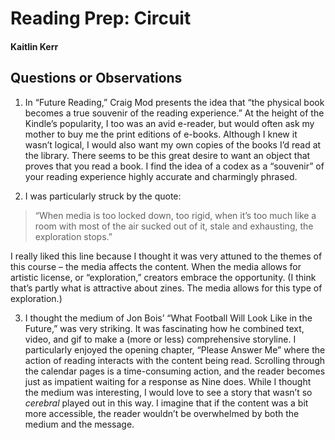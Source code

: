 # Reading Prep: Circuit 

#### Kaitlin Kerr 

## Questions or Observations

1. In “Future Reading,” Craig Mod presents the idea that “the physical book becomes a true souvenir of the reading experience.” At the height of the Kindle’s popularity, I too was an avid e-reader, but would often ask my mother to buy me the print editions of e-books. Although I knew it wasn’t logical, I would also want my own copies of the books I’d read at the library. There seems to be this great desire to want an object that proves that you read a book. I find the idea of a codex as a “souvenir” of your reading experience highly accurate and charmingly phrased.

2. I was particularly struck by the quote: 

>“When media is too locked down, too rigid, when it’s too much like a room with most of the air sucked out of it, stale and exhausting, the exploration stops.” 

I really liked this line because I thought it was very attuned to the themes of this course – the media affects the content. When the media allows for artistic license, or “exploration,” creators embrace the opportunity. (I think that’s partly what is attractive about zines. The media allows for this type of exploration.) 

3. I thought the medium of Jon Bois’ “What Football Will Look Like in the Future,” was very striking. It was fascinating how he combined text, video, and gif to make a (more or less) comprehensive storyline. I particularly enjoyed the opening chapter, “Please Answer Me” where the action of reading interacts with the content being read. Scrolling through the calendar pages is a time-consuming action, and the reader becomes just as impatient waiting for a response as Nine does. While I thought the medium was interesting, I would love to see a story that wasn’t so *cerebral* played out in this way. I imagine that if the content was a bit more accessible, the reader wouldn’t be overwhelmed by both the medium and the message. 

